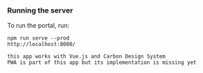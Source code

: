 ### Running the server
To run the portal, run:

```
npm run serve --prod
http://localhost:8080/
```
```
this app works with Vue.js and Carbon Design System
PWA is part of this app but its implementation is missing yet 
```